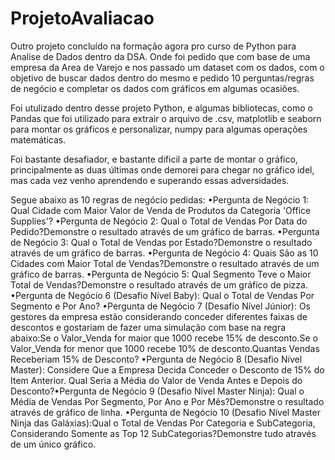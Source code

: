 # ProjetoAvaliacao

Outro projeto concluído na formação agora pro curso de Python para Analise de Dados dentro da DSA.
Onde foi pedido que com base de uma empresa da Area de Varejo e nos passado um dataset com os dados,
com o objetivo de buscar dados dentro do mesmo e pedido 10 perguntas/regras de negócio e completar os dados com gráficos 
em algumas ocasiões.

Foi utulizado dentro desse projeto Python, e algumas bibliotecas, como o Pandas que foi utilizado para extrair o arquivo 
de .csv, matplotlib e seaborn para montar os gráficos e personalizar, numpy para algumas operações matemáticas.

Foi bastante desafiador, e bastante dificil a parte de montar o gráfico, principalmente as duas últimas onde demorei para chegar no 
gráfico idel, mas cada vez venho aprendendo e superando essas adversidades.

Segue abaixo as 10 regras de negócio pedidas:
•Pergunta de Negócio 1: Qual Cidade com Maior Valor de Venda de Produtos da Categoria 'Office Supplies'?
•Pergunta de Negócio 2: Qual o Total de Vendas Por Data do Pedido?Demonstre o resultado através de um gráfico de barras.
•Pergunta de Negócio 3: Qual o Total de Vendas por Estado?Demonstre o resultado através de um gráfico de barras.
•Pergunta de Negócio 4: Quais São as 10 Cidades com Maior Total de Vendas?Demonstre o resultado através de um gráfico de barras.
•Pergunta de Negócio 5: Qual Segmento Teve o Maior Total de Vendas?Demonstre o resultado através de um gráfico de pizza.
•Pergunta de Negócio 6 (Desafio Nível Baby): Qual o Total de Vendas Por Segmento e Por Ano?
•Pergunta de Negócio 7 (Desafio Nível Júnior): Os  gestores  da  empresa  estão  considerando conceder  diferentes  faixas  de  descontos  e gostariam de fazer uma simulação com base na regra abaixo:Se o Valor_Venda for maior que 1000 recebe 15% de desconto.Se o Valor_Venda for menor que 1000 recebe 10% de desconto.Quantas Vendas Receberiam 15% de Desconto?
•Pergunta de Negócio 8 (Desafio Nível Master): Considere  Que  a  Empresa  Decida  Conceder  o  Desconto  de  15%  do  Item  Anterior.  Qual Seria a Média do Valor de Venda Antes e Depois do Desconto?•Pergunta de Negócio 9 (Desafio Nível Master Ninja): Qual o Média de Vendas Por Segmento, Por Ano e Por Mês?Demonstre o resultado através de gráfico de linha.
•Pergunta de Negócio 10 (Desafio Nível Master Ninja das Galáxias):Qual o Total de Vendas Por Categoria e SubCategoria, Considerando Somente as Top 12 SubCategorias?Demonstre tudo através de um único gráfico.
